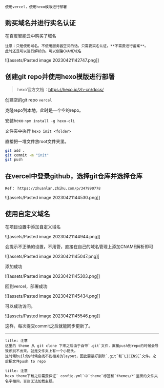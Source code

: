 ```ad-note
使用vercel，使用hexo模版进行部署
```


## 购买域名并进行实名认证

在百度智能云中购买了域名

```ad-warning
注意：只是使用域名，不使用服务器空间的话，只需要实名认证，**不需要进行备案**。
此时还是可以进行解析的。可以创建CNAME域名
```

![[assets/Pasted image 20230421142747.png]]

## 创建git repo并使用hexo模版进行部署

> hexo官方文档：https://hexo.io/zh-cn/docs/

创建空的git repo `vercel`

克隆repo到本地，此时是一个空的repo。

安装hexo `npm install -g hexo-cli`

文件夹中执行 `hexo init <folder>`

直接把一堆文件放root文件夹里。

```bash
git add .
git commit -m "init"
git push
```

## 在vercel中登录github，选择git仓库并选择仓库

```ad-note
Ref： https://zhuanlan.zhihu.com/p/347990778
```

![[assets/Pasted image 20230421144530.png]]

## 使用自定义域名

在项目设置中添加自定义域名

![[assets/Pasted image 20230421144944.png]]

会提示不正确的设置，不用管，直接在自己的域名管理上添加CNAME解析即可

![[assets/Pasted image 20230421145047.png]]

添加成功

![[assets/Pasted image 20230421145303.png]]

回到vercel，部署成功

![[assets/Pasted image 20230421145434.png]]

可以成功访问。

![[assets/Pasted image 20230421145546.png]]

这样，每次提交commit之后就能同步更新了。

---

```ad-attention
title: 注意
这里的 theme 从 git clone 下来之后由于自带`.git`文件，直接push到repo的时候会导致识别不出来，就是文件夹上有一个小箭头。
这时候build的时候会找不到相关的layout，因此要最好删除`.git`和`LICENSE`文件。之后把文件push to repo
```


```ad-attention
title: 注意
hexo theme下载之后需要保证`_config.yml`中`theme`标签和`themes/*`里面的文件夹名字相同，否则无法加载主题。
```
